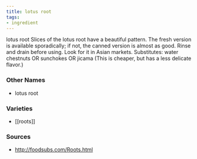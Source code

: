 ```yaml
---
title: lotus root
tags:
- ingredient
---
```

lotus root Slices of the lotus root have a beautiful pattern. The fresh version is available sporadically; if not, the canned version is almost as good. Rinse and drain before using. Look for it in Asian markets. Substitutes: water chestnuts OR sunchokes OR jicama (This is cheaper, but has a less delicate flavor.)

### Other Names

* lotus root

### Varieties

* [[roots]]

### Sources
* http://foodsubs.com/Roots.html
